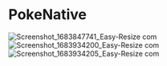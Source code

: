 # PokeNative

![Screenshot_1683847741_Easy-Resize com](https://github.com/NicolasAndreiDev/PokeNative/assets/124311026/f895bdb8-eac8-4eea-b905-be5b4903cb39)
![Screenshot_1683934200_Easy-Resize com](https://github.com/NicolasAndreiDev/PokeNative/assets/124311026/c84f86c1-6493-4fa1-bd31-069b065faa0d)
![Screenshot_1683934205_Easy-Resize com](https://github.com/NicolasAndreiDev/PokeNative/assets/124311026/0260b2dc-8028-4588-a89d-f03c47af9b7f)
